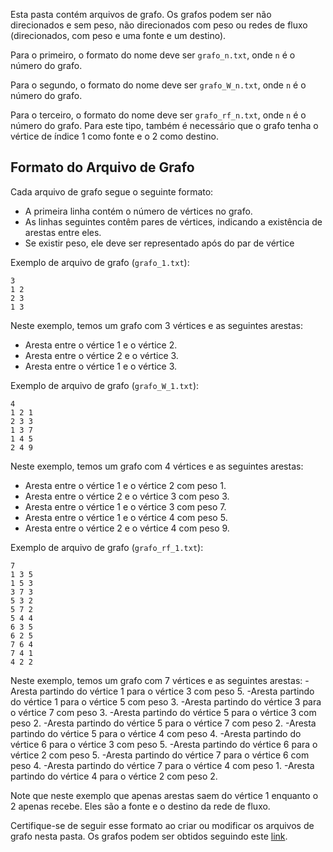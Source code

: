 Esta pasta contém arquivos de grafo. Os grafos podem ser não direcionados e sem peso, não direcionados com peso ou redes de fluxo (direcionados, com peso e uma fonte e um destino).

Para o primeiro, o formato do nome deve ser `grafo_n.txt`, onde `n` é o número do grafo.

Para o segundo, o formato do nome deve ser `grafo_W_n.txt`, onde `n` é o número do grafo.

Para o terceiro, o formato do nome deve ser `grafo_rf_n.txt`, onde `n` é o número do grafo. Para este tipo, também é necessário que o grafo tenha o vértice de índice 1 como fonte e o 2 como destino.

## Formato do Arquivo de Grafo

Cada arquivo de grafo segue o seguinte formato:

- A primeira linha contém o número de vértices no grafo.
- As linhas seguintes contêm pares de vértices, indicando a existência de arestas entre eles.
- Se existir peso, ele deve ser representado após do par de vértice

Exemplo de arquivo de grafo (`grafo_1.txt`):
```
3
1 2
2 3
1 3
```

Neste exemplo, temos um grafo com 3 vértices e as seguintes arestas:
- Aresta entre o vértice 1 e o vértice 2.
- Aresta entre o vértice 2 e o vértice 3.
- Aresta entre o vértice 1 e o vértice 3.

Exemplo de arquivo de grafo (`grafo_W_1.txt`):
```
4
1 2 1
2 3 3
1 3 7
1 4 5
2 4 9
```

Neste exemplo, temos um grafo com 4 vértices e as seguintes arestas:
- Aresta entre o vértice 1 e o vértice 2 com peso 1.
- Aresta entre o vértice 2 e o vértice 3 com peso 3.
- Aresta entre o vértice 1 e o vértice 3 com peso 7.
- Aresta entre o vértice 1 e o vértice 4 com peso 5.
- Aresta entre o vértice 2 e o vértice 4 com peso 9.

Exemplo de arquivo de grafo (`grafo_rf_1.txt`):
```
7
1 3 5
1 5 3
3 7 3
5 3 2
5 7 2
5 4 4
6 3 5
6 2 5
7 6 4
7 4 1
4 2 2
```

Neste exemplo, temos um grafo com 7 vértices e as seguintes arestas:
-Aresta partindo do vértice 1 para o vértice 3 com peso 5.
-Aresta partindo do vértice 1 para o vértice 5 com peso 3.
-Aresta partindo do vértice 3 para o vértice 7 com peso 3.
-Aresta partindo do vértice 5 para o vértice 3 com peso 2.
-Aresta partindo do vértice 5 para o vértice 7 com peso 2.
-Aresta partindo do vértice 5 para o vértice 4 com peso 4.
-Aresta partindo do vértice 6 para o vértice 3 com peso 5.
-Aresta partindo do vértice 6 para o vértice 2 com peso 5.
-Aresta partindo do vértice 7 para o vértice 6 com peso 4.
-Aresta partindo do vértice 7 para o vértice 4 com peso 1.
-Aresta partindo do vértice 4 para o vértice 2 com peso 2.

Note que neste exemplo que apenas arestas saem do vértice 1 enquanto o 2 apenas recebe. Eles são a fonte e o destino da rede de fluxo.

Certifique-se de seguir esse formato ao criar ou modificar os arquivos de grafo nesta pasta.
Os grafos podem ser obtidos seguindo este [link](https://www.cos.ufrj.br/~daniel/grafos/).
